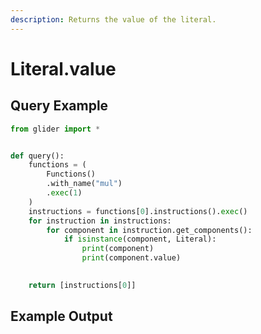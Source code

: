 ```yaml
---
description: Returns the value of the literal.
---
```


# Literal.value

## Query Example

```python
from glider import *


def query():
    functions = (
        Functions()
        .with_name("mul")
        .exec(1)
    )
    instructions = functions[0].instructions().exec()
    for instruction in instructions:
        for component in instruction.get_components():
            if isinstance(component, Literal):                  
                print(component)
                print(component.value)

              
    return [instructions[0]]
```

## Example Output

<figure><img src="../../../.gitbook/assets/Screenshot 2025-09-09 at 12.21.55 PM.png" alt=""><figcaption></figcaption></figure>

